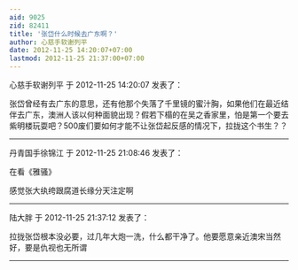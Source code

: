 ```yaml
---
aid: 9025
zid: 82411
title: '张岱什么时候去广东啊？'
author: 心慈手软谢列平
date: 2012-11-25 14:20:07+07:00
lastmod: 2012-11-25 21:37:00+07:00
---
```


心慈手软谢列平 于 2012-11-25 14:20:07 发表了：

张岱曾经有去广东的意思，还有他那个失落了千里镜的蜜汁胸，如果他们在最近结伴去广东，澳洲人该以何种面貌出现？假若下榻的在吴之香家里，怕是第一个要去紫明楼玩耍吧？500废们要如何才能不让张岱起反感的情况下，拉拢这个书生？？

---------

丹青国手徐锦江 于 2012-11-25 21:08:46 发表了：

在看《雅骚》

感觉张大纨绔跟腐道长缘分天注定啊

---------

陆大胖 于 2012-11-25 21:37:12 发表了：

拉拢张岱根本没必要，过几年大炮一洗，什么都干净了。他要愿意亲近澳宋当然好，要是仇视也无所谓

---------

